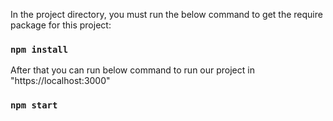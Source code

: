 In the project directory, you must run the below command to get the require package for this project:

### `npm install`

After that you can run below command to run our project in "https://localhost:3000"
### `npm start`



